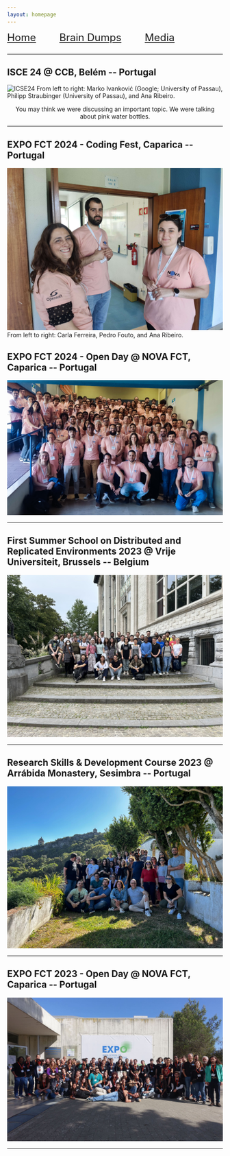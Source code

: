 ```yaml
---
layout: homepage
---
```


<div style="font-size: x-large; float:top; margin-bottom: 1.0em;">
    <a href="index.html">Home</a>
    <a style="margin-left:2.0em;" href="braindumps.html">Brain Dumps</a>
    <a style="margin-left:2.0em; text-decoration: underline;" href="media.html">Media</a>
</div>

---

## ISCE 24 @ CCB, Belém -- Portugal 
<img src="assets/img/ICSE24_1.JPG" alt="ICSE24">
From left to right: Marko Ivanković (Google; University of Passau), Philipp Straubinger (University of Passau), and Ana Ribeiro. 
<p style="text-align: center;">You may think we were discussing an important topic. We were talking about pink water bottles.</p> 

---

## EXPO FCT 2024 - Coding Fest, Caparica -- Portugal 
<img src="assets/img/expoFCT24_1.jpg" alt="EXPO24">
From left to right: Carla Ferreira, Pedro Fouto, and Ana Ribeiro. 

## EXPO FCT 2024 - Open Day @ NOVA FCT, Caparica -- Portugal 
<img src="assets/img/ExpoFCT2024.jpg" alt="EXPO24">

---

## First Summer School on Distributed and Replicated Environments 2023 @ Vrije Universiteit, Brussels -- Belgium
<img src="assets/img/DARE23.jpg" alt="DARE23">

---

## Research Skills & Development Course 2023 @ Arrábida Monastery, Sesimbra -- Portugal
<img src="assets/img/RSD23.jpeg" alt="RSD23">

---

## EXPO FCT 2023 - Open Day @ NOVA FCT, Caparica -- Portugal 
<img src="assets/img/expo23.jpg" alt="EXPO23">

----